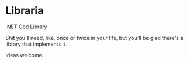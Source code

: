Libraria
========

.NET God Library

Shit you'll need, like, once or twice in your life, but you'll be glad there's a library that implements it.

Ideas welcome.
